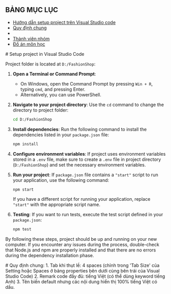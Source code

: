 ## BẢNG MỤC LỤC
* [Hướng dẫn setup project trên Visual Studio code](#SetupProjectinVisualStudioCode)
* [Quy định chung](#quydinhchung)
* [ ](#giangvien)
* [ Thành viên nhóm](#thanhvien)
* [ Đồ án môn học](#doan)

<a name="SetupProjectinVisualStudioCode">
# Setup project in Visual Studio Code

Project folder is located at `D:/FashionShop`:

1. **Open a Terminal or Command Prompt**: 
   - On Windows, open the Command Prompt by pressing `Win + R`, typing `cmd`, and pressing Enter.
   - Alternatively, you can use PowerShell.

2. **Navigate to your project directory**:
   Use the `cd` command to change the directory to project folder:

   ```bash
   cd D:/FashionShop
   ```

3. **Install dependencies**:
   Run the following command to install the dependencies listed in your `package.json` file:

   ```bash
   npm install
   ```

4. **Configure environment variables**:
   If project uses environment variables stored in a `.env` file, make sure to create a `.env` file in project directory (`D:/FashionShop`) and set the necessary environment variables.

5. **Run your project**:
   If `package.json` file contains a `"start"` script to run your application, use the following command:

   ```bash
   npm start
   ```

   If you have a different script for running your application, replace `"start"` with the appropriate script name.

6. **Testing**:
   If you want to run tests, execute the test script defined in your `package.json`:

   ```bash
   npm test
   ```

By following these steps, project should be up and running on your new computer. If you encounter any issues during the process, double-check that Node.js and npm are properly installed and that there are no errors during the dependency installation phase.

<a name="quydinhchung">
# Quy định chung:
1. Tab khi thụt lề: 4 spaces (chỉnh trong 'Tab Size' của Setting hoặc Spaces ở bảng properties bên dưới cùng bên trái của Visual Studio Code)
2. Remark code đầy đủ: tiếng Việt (có thể dùng keyword tiếng Anh)
3. Tên biến default nhưng các nội dung hiển thị 100% tiếng Việt có dấu.